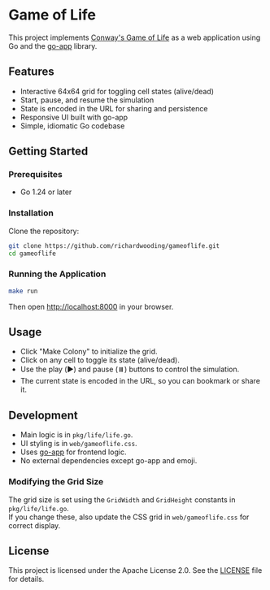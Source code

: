 # Game of Life

This project implements [Conway's Game of Life](https://en.wikipedia.org/wiki/Conway%27s_Game_of_Life) as a web application using Go and the [go-app](https://github.com/maxence-charriere/go-app) library.

## Features

- Interactive 64x64 grid for toggling cell states (alive/dead)
- Start, pause, and resume the simulation
- State is encoded in the URL for sharing and persistence
- Responsive UI built with go-app
- Simple, idiomatic Go codebase

## Getting Started

### Prerequisites

- Go 1.24 or later

### Installation

Clone the repository:

```sh
git clone https://github.com/richardwooding/gameoflife.git
cd gameoflife
```

### Running the Application

```sh
make run
```

Then open [http://localhost:8000](http://localhost:8000) in your browser.

## Usage

- Click "Make Colony" to initialize the grid.
- Click on any cell to toggle its state (alive/dead).
- Use the play (▶️) and pause (⏸️) buttons to control the simulation.
- The current state is encoded in the URL, so you can bookmark or share it.

## Development

- Main logic is in `pkg/life/life.go`.
- UI styling is in `web/gameoflife.css`.
- Uses [go-app](https://github.com/maxence-charriere/go-app) for frontend logic.
- No external dependencies except go-app and emoji.

### Modifying the Grid Size

The grid size is set using the `GridWidth` and `GridHeight` constants in `pkg/life/life.go`.  
If you change these, also update the CSS grid in `web/gameoflife.css` for correct display.

## License

This project is licensed under the Apache License 2.0. See the [LICENSE](LICENSE) file for details.
